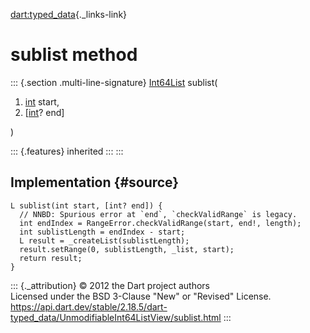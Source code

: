 [dart:typed\_data](../../dart-typed_data/dart-typed_data-library){._links-link}

sublist method
==============

::: {.section .multi-line-signature}
[Int64List](../int64list-class) sublist(

1.  [int](../../dart-core/int-class) start,
2.  \[[int](../../dart-core/int-class)? end\]

)

::: {.features}
inherited
:::
:::

Implementation {#source}
--------------

``` {.language-dart data-language="dart"}
L sublist(int start, [int? end]) {
  // NNBD: Spurious error at `end`, `checkValidRange` is legacy.
  int endIndex = RangeError.checkValidRange(start, end!, length);
  int sublistLength = endIndex - start;
  L result = _createList(sublistLength);
  result.setRange(0, sublistLength, _list, start);
  return result;
}
```

::: {._attribution}
© 2012 the Dart project authors\
Licensed under the BSD 3-Clause \"New\" or \"Revised\" License.\
<https://api.dart.dev/stable/2.18.5/dart-typed_data/UnmodifiableInt64ListView/sublist.html>
:::
